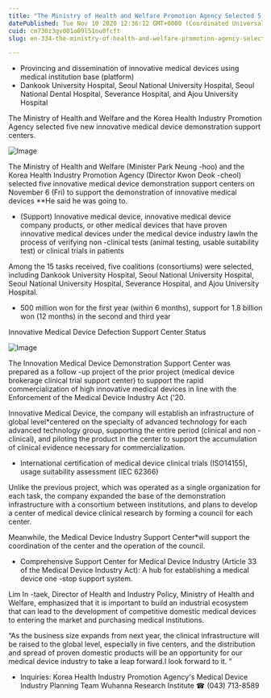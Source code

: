 ```yaml
---
title: "The Ministry of Health and Welfare Promotion Agency Selected 5 Innovation Medical Device Defection Support Center"
datePublished: Tue Nov 10 2020 12:36:12 GMT+0000 (Coordinated Universal Time)
cuid: cm730z3gv001o09l51ou0fcft
slug: en-334-the-ministry-of-health-and-welfare-promotion-agency-selected-5-innovation-medical-device-defection-support-center

---
```



- Provincing and dissemination of innovative medical devices using medical institution base (platform)
- Dankook University Hospital, Seoul National University Hospital, Seoul National Dental Hospital, Severance Hospital, and Ajou University Hospital

The Ministry of Health and Welfare and the Korea Health Industry Promotion Agency selected five new innovative medical device demonstration support centers.

![Image](https://cdn.hashnode.com/res/hashnode/image/upload/v1739432118147/8e513e48-a7ad-4ae0-b9d0-7277cfebc365.jpeg)

The Ministry of Health and Welfare (Minister Park Neung -hoo) and the Korea Health Industry Promotion Agency (Director Kwon Deok -cheol) selected five innovative medical device demonstration support centers on November 6 (Fri) to support the demonstration of innovative medical devices **He said he was going to.

* (Support) Innovative medical device, innovative medical device company products, or other medical devices that have proven innovative medical devices under the medical device industry lawIn the process of verifying non -clinical tests (animal testing, usable suitability test) or clinical trials in patients

Among the 15 tasks received, five coalitions (consortiums) were selected, including Dankook University Hospital, Seoul National University Hospital, Seoul National University Hospital, Severance Hospital, and Ajou University Hospital.

* 500 million won for the first year (within 6 months), support for 1.8 billion won (12 months) in the second and third year

Innovative Medical Device Defection Support Center Status

![Image](https://cdn.hashnode.com/res/hashnode/image/upload/v1739432120167/6b301ee8-3c32-4080-b6ce-5760d67e1069.png)

The Innovation Medical Device Demonstration Support Center was prepared as a follow -up project of the prior project (medical device brokerage clinical trial support center) to support the rapid commercialization of high innovative medical devices in line with the Enforcement of the Medical Device Industry Act ('20.

Innovative Medical Device, the company will establish an infrastructure of global level*centered on the specialty of advanced technology for each advanced technology group, supporting the entire period (clinical and non -clinical), and piloting the product in the center to support the accumulation of clinical evidence necessary for commercialization.

* International certification of medical device clinical trials (ISO14155), usage suitability assessment (IEC 62366)

Unlike the previous project, which was operated as a single organization for each task, the company expanded the base of the demonstration infrastructure with a consortium between institutions, and plans to develop a center of medical device clinical research by forming a council for each center.

Meanwhile, the Medical Device Industry Support Center*will support the coordination of the center and the operation of the council.

* Comprehensive Support Center for Medical Device Industry (Article 33 of the Medical Device Industry Act): A hub for establishing a medical device one -stop support system.

Lim In -taek, Director of Health and Industry Policy, Ministry of Health and Welfare, emphasized that it is important to build an industrial ecosystem that can lead to the development of competitive domestic medical devices to entering the market and purchasing medical institutions.

“As the business size expands from next year, the clinical infrastructure will be raised to the global level, especially in five centers, and the distribution and spread of proven domestic products will be an opportunity for our medical device industry to take a leap forward.I look forward to it. ”

* Inquiries: Korea Health Industry Promotion Agency's Medical Device Industry Planning Team Wuhanna Research Institute ☎ (043) 713-8589